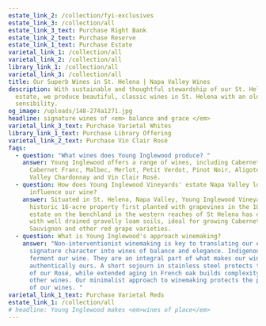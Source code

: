 ```yaml
---
estate_link_2: /collection/fyi-exclusives
estate_link_3: /collection/all
estate_link_3_text: Purchase Right Bank
estate_link_2_text: Purchase Reserve
estate_link_1_text: Purchase Estate
varietal_link_1: /collection/all
varietal_link_2: /collection/all
library_link_1: /collection/all
varietal_link_3: /collection/all
title: Our Superb Wines in St. Helena | Napa Valley Wines
description: With sustainable and thoughtful stewardship of our St. Helena Napa
  estate, we produce beautiful, classic wines in St. Helena with an old world
  sensibility.
og_image: /uploads/148-274a1271.jpg
headline: signature wines of <em> balance and grace </em>
varietal_link_3_text: Purchase Varietal Whites
library_link_1_text: Purchase Library Offering
varietal_link_2_text: Purchase Vin Clair Rosé
faqs:
  - question: "What wines does Young Inglewood produce? "
    answer: Young Inglewood offers a range of wines, including Cabernet Sauvignon,
      Cabernet Franc, Malbec, Merlot, Petit Verdot, Pinot Noir, Aligoté, Napa
      Valley Chardonnay and Vin Clair Rosé.
  - question: How does Young Inglewood Vineyards' estate Napa Valley location
      influence our wine?
    answer: Situated in St. Helena, Napa Valley, Young Inglewood Vineyards is on a
      historic 16-acre property first planted with grapevines in the 1800s. Our
      estate on the benchland in the western reaches of St Helena has endowed us
      with well drained gravelly loam soils, ideal for growing Cabernet
      Sauvignon and other red grape varieties.  ​
  - question: What is Young Inglewood's approach winemaking?
    answer: "Non-interventionist winemaking is key to translating our estate’s
      signature character into wines of balance and elegance. Indigenous yeasts
      ferment our wine. They are an integral part of what makes our wines
      authentically ours. A short sojourn in stainless steel protects the purity
      of our Rosé, while extended aging in French oak builds complexity in our
      other wines. Our minimalist approach to winemaking protects the pedigree
      of our wines. "
varietal_link_1_text: Purchase Varietal Reds
estate_link_1: /collection/all
# headline: Young Inglewood makes <em>wines of place</em>
---
```

